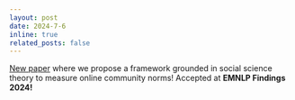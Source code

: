 ```yaml
---
layout: post
date: 2024-7-6
inline: true
related_posts: false
---
```


[New paper](https://arxiv.org/abs/2407.02472) where we propose a framework grounded in social science theory to measure online community norms! Accepted at **EMNLP Findings 2024!**
